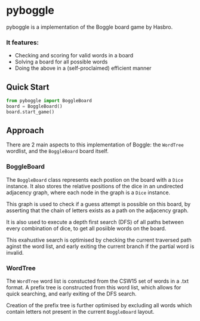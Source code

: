 # pyboggle

pyboggle is a implementation of the Boggle board game by Hasbro.

### It features:
- Checking and scoring for valid words in a board
- Solving a board for all possible words
- Doing the above in a (self-proclaimed) efficient manner

## Quick Start

```python
from pyboggle import BoggleBoard
board = BoggleBoard()
board.start_game()
```

## Approach

There are 2 main aspects to this implementation of Boggle: the `WordTree` wordlist, and the `BoggleBoard` board itself.

### BoggleBoard

The `BoggleBoard` class represents each postion on the board with a `Dice` instance. It also stores the relative positions of the dice in an undirected adjacency graph, where each node in the graph is a `Dice` instance. 

This graph is used to check if a guess attempt is possible on this board, by asserting that the chain of letters exists as a path on the  adjacency graph.

It is also used to execute a depth first search (DFS) of all paths between every combination of dice, to get all posiible words on the board.

This exahustive search is optimised by checking the current traversed path aginst the word list, and early exiting the current branch if the partial word is invalid.

### WordTree

The `WordTree` word list is constucted from the CSW15 set of words in a .txt format. A prefix tree is constructed from this word list, which allows for quick searching, and early exiting of the DFS search. 

Creation of the prefix tree is further optimised by excluding all words which contain letters not present in the current `BoggleBoard` layout.